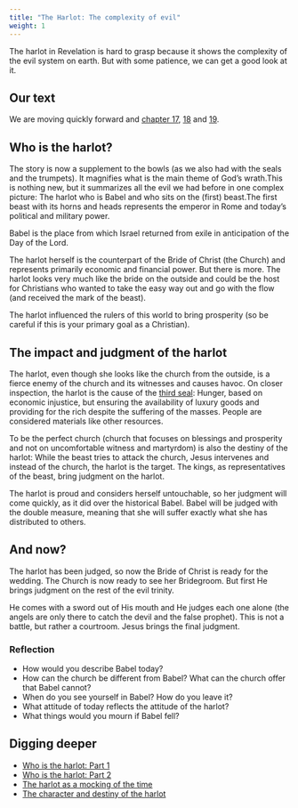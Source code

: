 ```yaml
---
title: "The Harlot: The complexity of evil"
weight: 1
---
```


The harlot in Revelation is hard to grasp because it shows the complexity of the evil system on earth. But with some patience, we can get a good look at it.

## Our text

<a name="e32c"></a>
We are moving quickly forward and [chapter 17](https://www.bibleserver.com/NIV/Revelation17), [18](https://www.bibleserver.com/NIV/Revelation18) and [19](https://www.bibleserver.com/NIV/Revelation19).

## Who is the harlot?

<a name="a7b2"></a>
The story is now a supplement to the bowls (as we also had with the seals and the trumpets). It magnifies what is the main theme of God’s wrath.This is nothing new, but it summarizes all the evil we had before in one complex picture: The harlot who is Babel and who sits on the (first) beast.The first beast with its horns and heads represents the emperor in Rome and today’s political and military power.

Babel is the place from which Israel returned from exile in anticipation of the Day of the Lord.

The harlot herself is the counterpart of the Bride of Christ (the Church) and represents primarily economic and financial power. But there is more. The harlot looks very much like the bride on the outside and could be the host for Christians who wanted to take the easy way out and go with the flow (and received the mark of the beast).

The harlot influenced the rulers of this world to bring prosperity (so be careful if this is your primary goal as a Christian).

## The impact and judgment of the harlot

<a name="c64e"></a>
The harlot, even though she looks like the church from the outside, is a fierce enemy of the church and its witnesses and causes havoc. On closer inspection, the harlot is the cause of the [third seal](https://www.bibleserver.com/NIV/Revelation6%2C5-6): Hunger, based on economic injustice, but ensuring the availability of luxury goods and providing for the rich despite the suffering of the masses. People are considered materials like other resources.

To be the perfect church (church that focuses on blessings and prosperity and not on uncomfortable witness and martyrdom) is also the destiny of the harlot: While the beast tries to attack the church, Jesus intervenes and instead of the church, the harlot is the target. The kings, as representatives of the beast, bring judgment on the harlot.

The harlot is proud and considers herself untouchable, so her judgment will come quickly, as it did over the historical Babel. Babel will be judged with the double measure, meaning that she will suffer exactly what she has distributed to others.

## And now?

<a name="6092"></a>
The harlot has been judged, so now the Bride of Christ is ready for the wedding. The Church is now ready to see her Bridegroom. But first He brings judgment on the rest of the evil trinity.

He comes with a sword out of His mouth and He judges each one alone (the angels are only there to catch the devil and the false prophet). This is not a battle, but rather a courtroom. Jesus brings the final judgment.

### Reflection

<a name="72a4"></a>
- How would you describe Babel today?
- How can the church be different from Babel? What can the church offer that Babel cannot?
- When do you see yourself in Babel? How do you leave it?
- What attitude of today reflects the attitude of the harlot?
- What things would you mourn if Babel fell?

## Digging deeper

<a name="aa59"></a>
- [Who is the harlot: Part 1](../../../../content/harlot/expl/who-is-the-harlot-babylon-part-1)
- [Who is the harlot: Part 2](../../../../content/harlot/expl/who-is-the-harlot-babylon-part-2)
- [The harlot as a mocking of the time](../../../../content/harlot/expl/the-harlot-in-revelation-a-mocking-of-the-roman-empire)
- [The character and destiny of the harlot](../../../../content/harlot/expl/the-character-and-destiny-of-the-harlot)

